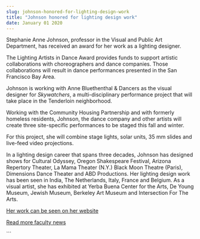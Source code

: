 ```yaml
---
slug: johnson-honored-for-lighting-design-work
title: "Johnson honored for lighting design work"
date: January 01 2020
---
```


 
<p>
  Stephanie Anne Johnson, professor in the Visual and Public Art Department, has
  received an award for her work as a lighting designer.
</p>
<p>
  The Lighting Artists in Dance Award provides funds to support artistic
  collaborations with choreographers and dance companies. Those collaborations
  will result in dance performances presented in the San Francisco Bay Area.
</p>
<p>
  Johnson is working with Anne Bluethenthal &amp; Dancers as the visual designer
  for <em>Skywatchers</em>, a multi-disciplinary performance project that will
  take place in the Tenderloin neighborhood.
</p>
<p>
  Working with the Community Housing Partnership and with formerly homeless
  residents, Johnson, the dance company and other artists will create three
  site-specific performances to be staged this fall and winter.
</p>
<p>
  For this project, she will combine stage lights, solar units, 35 mm slides and
  live-feed video projections.
</p>
<p>
  In a lighting design career that spans three decades, Johnson has designed
  shows for Cultural Odyssey, Oregon Shakespeare Festival, Arizona Repertory
  Theater, La Mama Theater (N.Y.) Black Moon Theatre (Paris), Dimensions Dance
  Theater and ABD Productions. Her lighting design work has been seen in India,
  The Netherlands, Italy, France and Belgium. As a visual artist, she has
  exhibited at Yerba Buena Center for the Arts, De Young Museum, Jewish Museum,
  Berkeley Art Museum and Intersection For The Arts.
</p>
<p>
  <a href="https://www.lightessencedesign.com"
    >Her work can be seen on her website</a
  >
</p>
<p>
  <a href="https://news.csumb.edu/news/2012/nov/25/faculty-highlights"
    >Read more faculty news</a
  >
</p>
```
